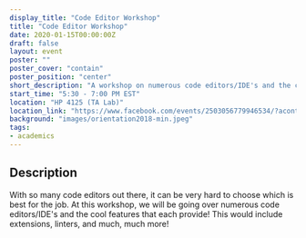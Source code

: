 ```yaml
---
display_title: "Code Editor Workshop"
title: "Code Editor Workshop"
date: 2020-01-15T00:00:00Z
draft: false
layout: event
poster: ""
poster_cover: "contain"
poster_position: "center"
short_description: "A workshop on numerous code editors/IDE's and the cool features that each provide!"
start_time: "5:30 - 7:00 PM EST"
location: "HP 4125 (TA Lab)"
location_link: "https://www.facebook.com/events/2503056779946534/?acontext=%7B%22event_action_history%22%3A[%7B%22surface%22%3A%22page%22%7D]%7D"
background: "images/orientation2018-min.jpeg"
tags:
- academics
---
```


## Description

With so many code editors out there, it can be very hard to choose which is best for the job. At this workshop, we will be going over numerous code editors/IDE's and the cool features that each provide! This would include extensions, linters, and much, much more! 